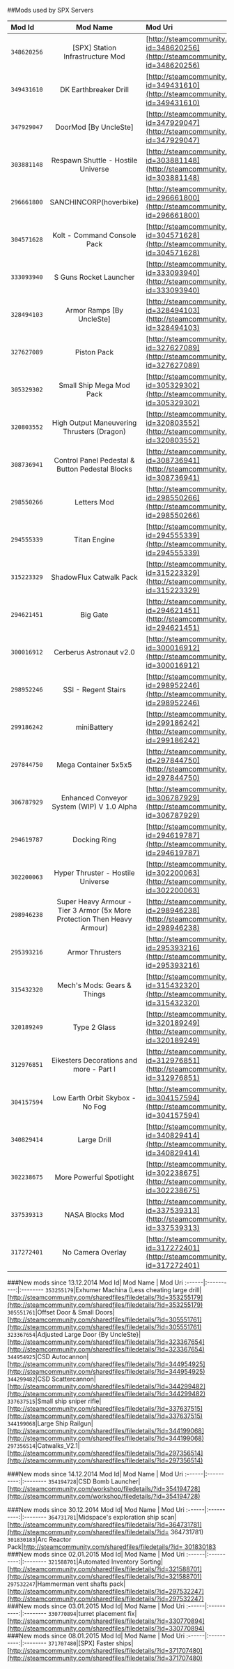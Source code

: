 ##Mods used by SPX Servers


Mod Id| Mod Name | Mod Uri
:------|:----------:|:--------
`348620256`|[SPX] Station Infrastructure Mod|[http://steamcommunity.com/sharedfiles/filedetails/?id=348620256](http://steamcommunity.com/sharedfiles/filedetails/?id=348620256)
`349431610`|DK Earthbreaker Drill|[http://steamcommunity.com/sharedfiles/filedetails/?id=349431610](http://steamcommunity.com/sharedfiles/filedetails/?id=349431610)
`347929047`|DoorMod [By UncleSte]|[http://steamcommunity.com/sharedfiles/filedetails/?id=347929047](http://steamcommunity.com/sharedfiles/filedetails/?id=347929047)
`303881148`|Respawn Shuttle - Hostile Universe|[http://steamcommunity.com/sharedfiles/filedetails/?id=303881148](http://steamcommunity.com/sharedfiles/filedetails/?id=303881148)
`296661800`|SANCHINCORP(hoverbike)|[http://steamcommunity.com/sharedfiles/filedetails/?id=296661800](http://steamcommunity.com/sharedfiles/filedetails/?id=296661800)
`304571628`|Kolt - Command Console Pack|[http://steamcommunity.com/sharedfiles/filedetails/?id=304571628](http://steamcommunity.com/sharedfiles/filedetails/?id=304571628)
`333093940`|S Guns Rocket Launcher|[http://steamcommunity.com/sharedfiles/filedetails/?id=333093940](http://steamcommunity.com/sharedfiles/filedetails/?id=333093940)
`328494103`|Armor Ramps [By UncleSte]|[http://steamcommunity.com/sharedfiles/filedetails/?id=328494103](http://steamcommunity.com/sharedfiles/filedetails/?id=328494103)
`327627089`|Piston Pack|[http://steamcommunity.com/sharedfiles/filedetails/?id=327627089](http://steamcommunity.com/sharedfiles/filedetails/?id=327627089)
`305329302`|Small Ship Mega Mod Pack|[http://steamcommunity.com/sharedfiles/filedetails/?id=305329302](http://steamcommunity.com/sharedfiles/filedetails/?id=305329302)
`320803552`|High Output Maneuvering Thrusters (Dragon)|[http://steamcommunity.com/sharedfiles/filedetails/?id=320803552](http://steamcommunity.com/sharedfiles/filedetails/?id=320803552)
`308736941`|Control Panel Pedestal & Button Pedestal Blocks|[http://steamcommunity.com/sharedfiles/filedetails/?id=308736941](http://steamcommunity.com/sharedfiles/filedetails/?id=308736941)
`298550266`|Letters Mod|[http://steamcommunity.com/sharedfiles/filedetails/?id=298550266](http://steamcommunity.com/sharedfiles/filedetails/?id=298550266)
`294555339`|Titan Engine|[http://steamcommunity.com/sharedfiles/filedetails/?id=294555339](http://steamcommunity.com/sharedfiles/filedetails/?id=294555339)
`315223329`|ShadowFlux Catwalk Pack|[http://steamcommunity.com/sharedfiles/filedetails/?id=315223329](http://steamcommunity.com/sharedfiles/filedetails/?id=315223329)
`294621451`|Big Gate|[http://steamcommunity.com/sharedfiles/filedetails/?id=294621451](http://steamcommunity.com/sharedfiles/filedetails/?id=294621451)
`300016912`|Cerberus Astronaut v2.0|[http://steamcommunity.com/sharedfiles/filedetails/?id=300016912](http://steamcommunity.com/sharedfiles/filedetails/?id=300016912)
`298952246`|SSI - Regent Stairs|[http://steamcommunity.com/sharedfiles/filedetails/?id=298952246](http://steamcommunity.com/sharedfiles/filedetails/?id=298952246)
`299186242`|miniBattery|[http://steamcommunity.com/sharedfiles/filedetails/?id=299186242](http://steamcommunity.com/sharedfiles/filedetails/?id=299186242)
`297844750`|Mega Container 5x5x5|[http://steamcommunity.com/sharedfiles/filedetails/?id=297844750](http://steamcommunity.com/sharedfiles/filedetails/?id=297844750)
`306787929`|Enhanced Conveyor System (WIP) V 1.0 Alpha|[http://steamcommunity.com/sharedfiles/filedetails/?id=306787929](http://steamcommunity.com/sharedfiles/filedetails/?id=306787929)
`294619787`|Docking Ring|[http://steamcommunity.com/sharedfiles/filedetails/?id=294619787](http://steamcommunity.com/sharedfiles/filedetails/?id=294619787)
`302200063`|Hyper Thruster - Hostile Universe|[http://steamcommunity.com/sharedfiles/filedetails/?id=302200063](http://steamcommunity.com/sharedfiles/filedetails/?id=302200063)
`298946238`|Super Heavy Armour - Tier 3 Armor (5x More Protection Then Heavy Armour)|[http://steamcommunity.com/sharedfiles/filedetails/?id=298946238](http://steamcommunity.com/sharedfiles/filedetails/?id=298946238)
`295393216`|Armor Thrusters|[http://steamcommunity.com/sharedfiles/filedetails/?id=295393216](http://steamcommunity.com/sharedfiles/filedetails/?id=295393216)
`315432320`|Mech's Mods: Gears & Things|[http://steamcommunity.com/sharedfiles/filedetails/?id=315432320](http://steamcommunity.com/sharedfiles/filedetails/?id=315432320)
`320189249`|Type 2 Glass|[http://steamcommunity.com/sharedfiles/filedetails/?id=320189249](http://steamcommunity.com/sharedfiles/filedetails/?id=320189249)
`312976851`|Eikesters Decorations and more - Part I|[http://steamcommunity.com/sharedfiles/filedetails/?id=312976851](http://steamcommunity.com/sharedfiles/filedetails/?id=312976851)
`304157594`|Low Earth Orbit Skybox - No Fog|[http://steamcommunity.com/sharedfiles/filedetails/?id=304157594](http://steamcommunity.com/sharedfiles/filedetails/?id=304157594)
`340829414`|Large Drill|[http://steamcommunity.com/sharedfiles/filedetails/?id=340829414](http://steamcommunity.com/sharedfiles/filedetails/?id=340829414)
`302238675`|More Powerful Spotlight|[http://steamcommunity.com/sharedfiles/filedetails/?id=302238675](http://steamcommunity.com/sharedfiles/filedetails/?id=302238675)
`337539313`|NASA Blocks Mod|[http://steamcommunity.com/sharedfiles/filedetails/?id=337539313](http://steamcommunity.com/sharedfiles/filedetails/?id=337539313)
`317272401`|No Camera Overlay|[http://steamcommunity.com/sharedfiles/filedetails/?id=317272401](http://steamcommunity.com/sharedfiles/filedetails/?id=317272401)

###New mods since 13.12.2014
Mod Id| Mod Name | Mod Uri
:------|:----------:|:--------
`353255179`|Exhumer Machina (Less cheating large drill|[http://steamcommunity.com/sharedfiles/filedetails/?id=353255179](http://steamcommunity.com/sharedfiles/filedetails/?id=353255179)
`305551761`|Offset Door & Small Doors|[http://steamcommunity.com/sharedfiles/filedetails/?id=305551761](http://steamcommunity.com/sharedfiles/filedetails/?id=305551761)
`323367654`|Adjusted Large Door {By UncleSte}|[http://steamcommunity.com/sharedfiles/filedetails/?id=323367654](http://steamcommunity.com/sharedfiles/filedetails/?id=323367654)
`344954925`|CSD Autocannon|[http://steamcommunity.com/sharedfiles/filedetails/?id=344954925](http://steamcommunity.com/sharedfiles/filedetails/?id=344954925)
`344299482`|CSD Scattercannon|[http://steamcommunity.com/sharedfiles/filedetails/?id=344299482](http://steamcommunity.com/sharedfiles/filedetails/?id=344299482)
`337637515`|Small ship sniper rifle|[http://steamcommunity.com/sharedfiles/filedetails/?id=337637515](http://steamcommunity.com/sharedfiles/filedetails/?id=337637515)
`344199068`|Large Ship Railgun|[http://steamcommunity.com/sharedfiles/filedetails/?id=344199068](http://steamcommunity.com/sharedfiles/filedetails/?id=344199068)
`297356514`|Catwalks_V2.1|[http://steamcommunity.com/sharedfiles/filedetails/?id=297356514](http://steamcommunity.com/sharedfiles/filedetails/?id=297356514)

###New mods since 14.12.2014
Mod Id| Mod Name | Mod Uri
:------|:----------:|:--------
`354194728`|CSD Bomb Launcher|[http://steamcommunity.com/workshop/filedetails/?id=354194728](http://steamcommunity.com/workshop/filedetails/?id=354194728)

###New mods since 30.12.2014
Mod Id| Mod Name | Mod Uri
:------|:----------:|:--------
`364731781`|Midspace's exploration ship scan|[http://steamcommunity.com/sharedfiles/filedetails/?id=364731781](http://steamcommunity.com/sharedfiles/filedetails/?id= 364731781)
`301830183`|Arc Reactor Pack|[http://steamcommunity.com/sharedfiles/filedetails/?id= 301830183](http://steamcommunity.com/sharedfiles/filedetails/?id=301830183)
###New mods since 02.01.2015
Mod Id| Mod Name | Mod Uri
:------|:----------:|:--------
`321588701`|Automated Inventory Sorting|[http://steamcommunity.com/sharedfiles/filedetails/?id=321588701](http://steamcommunity.com/sharedfiles/filedetails/?id=321588701)
`297532247`|Hammerman vent shafts pack|[http://steamcommunity.com/sharedfiles/filedetails/?id=297532247](http://steamcommunity.com/sharedfiles/filedetails/?id=297532247)
###New mods since 03.01.2015
Mod Id| Mod Name | Mod Uri
:------|:----------:|:--------
`330770894`|turret placement fix|[http://steamcommunity.com/sharedfiles/filedetails/?id=330770894](http://steamcommunity.com/sharedfiles/filedetails/?id=330770894)
###New mods since 08.01.2015
Mod Id| Mod Name | Mod Uri
:------|:----------:|:--------
`371707480`|[SPX] Faster ships|[http://steamcommunity.com/sharedfiles/filedetails/?id=371707480](http://steamcommunity.com/sharedfiles/filedetails/?id=371707480)
